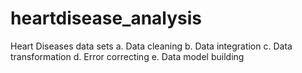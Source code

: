 # heartdisease_analysis
Heart Diseases data sets a. Data cleaning b. Data integration c. Data transformation d. Error correcting e. Data model building
